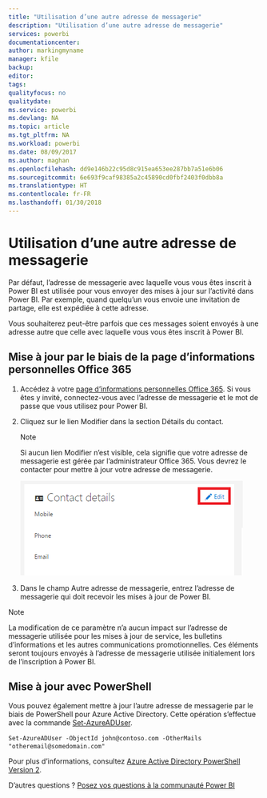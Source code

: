 ```yaml
---
title: "Utilisation d’une autre adresse de messagerie"
description: "Utilisation d’une autre adresse de messagerie"
services: powerbi
documentationcenter: 
author: markingmyname
manager: kfile
backup: 
editor: 
tags: 
qualityfocus: no
qualitydate: 
ms.service: powerbi
ms.devlang: NA
ms.topic: article
ms.tgt_pltfrm: NA
ms.workload: powerbi
ms.date: 08/09/2017
ms.author: maghan
ms.openlocfilehash: dd9e146b22c95d8c915ea653ee287bb7a51e6b06
ms.sourcegitcommit: 6e693f9caf98385a2c45890cd0fbf2403f0dbb8a
ms.translationtype: HT
ms.contentlocale: fr-FR
ms.lasthandoff: 01/30/2018
---
```

# <a name="using-an-alternate-email-address"></a>Utilisation d’une autre adresse de messagerie
Par défaut, l’adresse de messagerie avec laquelle vous vous êtes inscrit à Power BI est utilisée pour vous envoyer des mises à jour sur l’activité dans Power BI.  Par exemple, quand quelqu’un vous envoie une invitation de partage, elle est expédiée à cette adresse.

Vous souhaiterez peut-être parfois que ces messages soient envoyés à une adresse autre que celle avec laquelle vous vous êtes inscrit à Power BI.

## <a name="updating-through-office-365-personal-info-page"></a>Mise à jour par le biais de la page d’informations personnelles Office 365
1. Accédez à votre [page d’informations personnelles Office 365](https://portal.office.com/account/#personalinfo).  Si vous êtes y invité, connectez-vous avec l’adresse de messagerie et le mot de passe que vous utilisez pour Power BI.
2. Cliquez sur le lien Modifier dans la section Détails du contact.  
   
   > [!NOTE]
   > Si aucun lien Modifier n’est visible, cela signifie que votre adresse de messagerie est gérée par l’administrateur Office 365. Vous devrez le contacter pour mettre à jour votre adresse de messagerie.
   > 
   > 
   
   ![](media/service-admin-alternate-email-address-for-power-bi/contact-details.png)
3. Dans le champ Autre adresse de messagerie, entrez l’adresse de messagerie qui doit recevoir les mises à jour de Power BI.

> [!NOTE]
> La modification de ce paramètre n’a aucun impact sur l’adresse de messagerie utilisée pour les mises à jour de service, les bulletins d’informations et les autres communications promotionnelles.  Ces éléments seront toujours envoyés à l’adresse de messagerie utilisée initialement lors de l’inscription à Power BI.
> 
> 

## <a name="updating-with-powershell"></a>Mise à jour avec PowerShell
Vous pouvez également mettre à jour l’autre adresse de messagerie par le biais de PowerShell pour Azure Active Directory. Cette opération s’effectue avec la commande [Set-AzureADUser](https://docs.microsoft.com/powershell/module/azuread/set-azureaduser).

```
Set-AzureADUser -ObjectId john@contoso.com -OtherMails "otheremail@somedomain.com"
```

Pour plus d’informations, consultez [Azure Active Directory PowerShell Version 2](https://docs.microsoft.com/powershell/azure/active-directory/install-adv2).

D’autres questions ? [Posez vos questions à la communauté Power BI](http://community.powerbi.com/)

